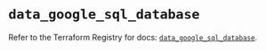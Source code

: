 # `data_google_sql_database`

Refer to the Terraform Registry for docs: [`data_google_sql_database`](https://registry.terraform.io/providers/hashicorp/google/6.8.0/docs/data-sources/sql_database).
